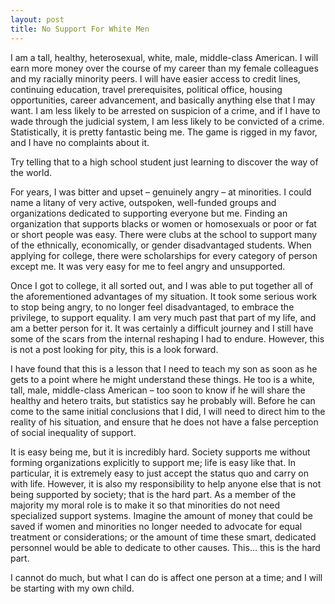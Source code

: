 ```yaml
---
layout: post
title: No Support For White Men
---
```


I am a tall, healthy, heterosexual, white, male, middle-class American. I will earn more money over the course of my career than my female colleagues and my racially minority peers. I will have easier access to credit lines, continuing education, travel prerequisites, political office, housing opportunities, career advancement, and basically anything else that I may want. I am less likely to be arrested on suspicion of a crime, and if I have to wade through the judicial system, I am less likely to be convicted of a crime. Statistically, it is pretty fantastic being me. The game is rigged in my favor, and I have no complaints about it.

Try telling that to a high school student just learning to discover the way of the world.

For years, I was bitter and upset – genuinely angry – at minorities. I could name a litany of very active, outspoken, well-funded groups and organizations dedicated to supporting everyone but me. Finding an organization that supports blacks or women or homosexuals or poor or fat or short people was easy. There were clubs at the school to support many of the ethnically, economically, or gender disadvantaged students. When applying for college, there were scholarships for every category of person except me. It was very easy for me to feel angry and unsupported.

Once I got to college, it all sorted out, and I was able to put together all of the aforementioned advantages of my situation. It took some serious work to stop being angry, to no longer feel disadvantaged, to embrace the privilege, to support equality. I am very much past that part of my life, and am a better person for it. It was certainly a difficult journey and I still have some of the scars from the internal reshaping I had to endure. However, this is not a post looking for pity, this is a look forward.

I have found that this is a lesson that I need to teach my son as soon as he gets to a point where he might understand these things. He too is a white, tall, male, middle-class American – too soon to know if he will share the healthy and hetero traits, but statistics say he probably will. Before he can come to the same initial conclusions that I did, I will need to direct him to the reality of his situation, and ensure that he does not have a false perception of social inequality of support.

It is easy being me, but it is incredibly hard. Society supports me without forming organizations explicitly to support me; life is easy like that. In particular, it is extremely easy to just accept the status quo and carry on with life. However, it is also my responsibility to help anyone else that is not being supported by society; that is the hard part. As a member of the majority my moral role is to make it so that minorities do not need specialized support systems. Imagine the amount of money that could be saved if women and minorities no longer needed to advocate for equal treatment or considerations; or the amount of time these smart, dedicated personnel would be able to dedicate to other causes. This… this is the hard part.

I cannot do much, but what I can do is affect one person at a time; and I will be starting with my own child.